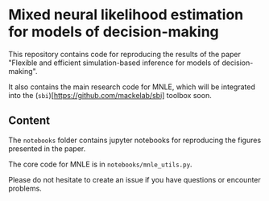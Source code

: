 # Mixed neural likelihood estimation for models of decision-making

This repository contains code for reproducing the results of the paper "Flexible and efficient simulation-based inference for models of decision-making".

It also contains the main research code for MNLE, which will be integrated into the (`sbi`)[https://github.com/mackelab/sbi] toolbox soon.

## Content

The `notebooks` folder contains jupyter notebooks for reproducing the figures presented in the paper.

The core code for MNLE is in `notebooks/mnle_utils.py`.

Please do not hesitate to create an issue if you have questions or encounter problems.
